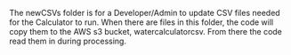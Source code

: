 The newCSVs folder is for a Developer/Admin to update CSV files needed for the Calculator to run.  When there are files in this folder, the code will copy them to the AWS s3 bucket, watercalculatorcsv.  From there the code read them in during processing.
